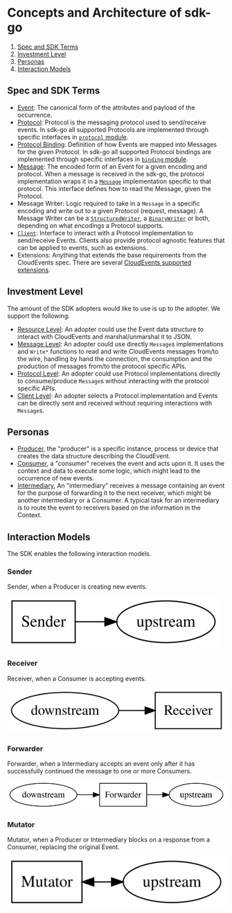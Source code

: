 # Concepts and Architecture of sdk-go

1. [Spec and SDK Terms](#spec-and-sdk-terms)
1. [Investment Level](#investment-level)
1. [Personas](#personas)
1. [Interaction Models](#interaction-models)

## Spec and SDK Terms

- [Event](https://github.com/cloudevents/spec/blob/master/spec.md#event): 
  The canonical form of the attributes and payload of the occurrence.
- [Protocol](https://github.com/cloudevents/spec/blob/master/spec.md#protocol): 
  Protocol is the messaging protocol used to send/receive events. In sdk-go all supported 
  Protocols are implemented through specific interfaces in 
  [`protocol` module](../v2/protocol).
- [Protocol Binding](https://github.com/cloudevents/spec/blob/master/spec.md#protocol-binding): 
  Definition of how Events are mapped into Messages for the given Protocol. In sdk-go all
  supported Protocol bindings are implemented through specific interfaces in 
  [`binding` module](../v2/binding).
- [Message](https://github.com/cloudevents/spec/blob/master/spec.md#message): 
  The encoded form of an Event for a given encoding and protocol. 
  When a message is received in the sdk-go, the protocol implementation wraps it in a 
  [`Message`](../v2/binding/message.go)
  implementation specific to that protocol. This interface defines how to read the Message, 
  given the Protocol.
- Message Writer: Logic required to take in a `Message` in a specific encoding and write out to a
  given Protocol (request, message). A Message Writer can be a 
  [`StructuredWriter`](../v2/binding/structured_writer.go), 
  a [`BinaryWriter`](../v2/binding/binary_writer.go) or both, depending on what encodings a 
  Protocol supports.
- [`Client`](../v2/client/client.go): Interface to interact with a Protocol implementation 
  to send/receive Events. Clients also provide protocol agnostic features that can be 
  applied to events, such as extensions.
- Extensions: Anything that extends the base requirements from the CloudEvents spec. 
  There are several
  [CloudEvents supported extensions](https://github.com/cloudevents/spec/tree/master/extensions).

## Investment Level

The amount of the SDK adopters would like to use is up to the adopter. We
support the following:

- [Resource Level](event_data_structure.md): An adopter could use the Event data structure to interact with CloudEvents 
  and marshal/unmarshal it to JSON.
- [Message Level](protocol_implementations.md): An adopter could use directly `Message`s implementations and `Write*` functions 
  to read and write CloudEvents messages from/to the wire, handling by hand the connection, the 
  consumption and the production of messages from/to the protocol specific APIs.
- [Protocol Level](protocol_implementations.md): An adopter could use Protocol implementations directly to consume/produce `Message`s
  without interacting with the protocol specific APIs.
- [Client Level](../v2/client/client.go): An adopter selects a Protocol implementation and Events can 
  be directly sent and received without requiring interactions with `Message`s.

## Personas

- [Producer](https://github.com/cloudevents/spec/blob/master/spec.md#producer),
  the "producer" is a specific instance, process or device that creates the data
  structure describing the CloudEvent.
- [Consumer](https://github.com/cloudevents/spec/blob/master/spec.md#consumer),
  a "consumer" receives the event and acts upon it. It uses the context and data
  to execute some logic, which might lead to the occurrence of new events.
- [Intermediary](https://github.com/cloudevents/spec/blob/master/spec.md#intermediary),
  An "intermediary" receives a message containing an event for the purpose of
  forwarding it to the next receiver, which might be another intermediary or a
  Consumer. A typical task for an intermediary is to route the event to
  receivers based on the information in the Context.

## Interaction Models

The SDK enables the following interaction models.

### Sender

Sender, when a Producer is creating new events.

![sender](./images/sender.svg "Sender")

### Receiver

Receiver, when a Consumer is accepting events.

![receiver](./images/receiver.svg "Receiver")

### Forwarder

Forwarder, when a Intermediary accepts an event only after it has successfully
continued the message to one or more Consumers.

![forwarder](./images/forwarder.svg "Forwarder")

### Mutator

Mutator, when a Producer or Intermediary blocks on a response from a Consumer,
replacing the original Event.

![mutator](./images/mutator.svg "Mutator")